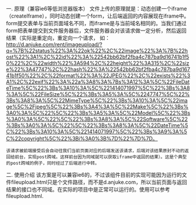 一. 原理（兼容ie6等低浏览器版本）
	文件上传的原理就是：动态创建一个iframe（createIframe），同时动态创建一个form，让后端返回的内容展现在iframe中。form提交表单与当前页面域名不同，而iframe是与当前域名相同的。当我们通过form把表单提交到文件服务器后，文件服务器会对该请求做一定分析，然后返回结果（实际是重定向，重定向一个请求，
	如：http://d.anjuke.com/rent/imageupload/?q=%7B%22status%22%3A%22ok%22%2C%22image%22%3A%7B%22host%22%3A1%2C%22id%22%3A%22542bb62bf2fba4c787ba9d16741b1f50%22%2C%22width%22%3A594%2C%22height%22%3A315%2C%22size%22%3A47747%2C%22hash%22%3A%22542bb62bf2fba4c787ba9d16741b1f50%22%2C%22format%22%3A%22JPEG%22%2C%22exists%22%3A1%2C%22exif%22%3A%22a%3A8%3A%7Bs%3A12%3A%5C%22FileDateTime%5C%22%3Bs%3A10%3A%5C%221414071997%5C%22%3Bs%3A8%3A%5C%22FileSize%5C%22%3Bs%3A5%3A%5C%2247747%5C%22%3Bs%3A8%3A%5C%22MimeType%5C%22%3Bs%3A10%3A%5C%22image%5C%2Fjpeg%5C%22%3Bs%3A4%3A%5C%22Make%5C%22%3Bs%3A0%3A%5C%22%5C%22%3Bs%3A5%3A%5C%22Model%5C%22%3Bs%3A0%3A%5C%22%5C%22%3Bs%3A8%3A%5C%22Software%5C%22%3Bs%3A0%3A%5C%22%5C%22%3Bs%3A8%3A%5C%22DateTime%5C%22%3Bs%3A10%3A%5C%221414071997%5C%22%3Bs%3A9%3A%5C%22copyright%5C%22%3Bi%3A0%3B%7D%22%7D%7D。

	该请求被前端接受后会自动往我们当前页面对应的后端发送该请求，后端对该结果原封不动的返回给前台，实现post跨域。这样前台因为同域就可以获取iframe中返回的结果）。这是个典型的post跨域的例子，同时经过了后端进行中转。

二.  使用介绍
该方案是可以兼容ie6的，不过该组件目前的实现可能因为运行的文件fileupload.html只是个文件路径，而不是d.anjuke.com，所以当前页面与返回结果的接口也不同域。在实际的项目中是正常可以运行的。使用可以参考fileupload.html.